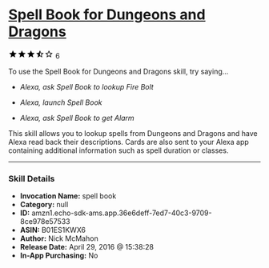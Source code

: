 # [Spell Book for Dungeons and Dragons](http://alexa.amazon.com/#skills/amzn1.echo-sdk-ams.app.36e6deff-7ed7-40c3-9709-8ce978e57533)
![3.9 stars](../../images/ic_star_black_18dp_1x.png)![3.9 stars](../../images/ic_star_black_18dp_1x.png)![3.9 stars](../../images/ic_star_black_18dp_1x.png)![3.9 stars](../../images/ic_star_half_black_18dp_1x.png)![3.9 stars](../../images/ic_star_border_black_18dp_1x.png) 6

To use the Spell Book for Dungeons and Dragons skill, try saying...

* *Alexa, ask Spell Book to lookup Fire Bolt*

* *Alexa, launch Spell Book*

* *Alexa, ask Spell Book to get Alarm*

This skill allows you to lookup spells from Dungeons and Dragons and have Alexa read back their descriptions. Cards are also sent to your Alexa app containing additional information such as spell duration or classes.

***

### Skill Details

* **Invocation Name:** spell book
* **Category:** null
* **ID:** amzn1.echo-sdk-ams.app.36e6deff-7ed7-40c3-9709-8ce978e57533
* **ASIN:** B01ES1KWX6
* **Author:** Nick McMahon
* **Release Date:** April 29, 2016 @ 15:38:28
* **In-App Purchasing:** No
